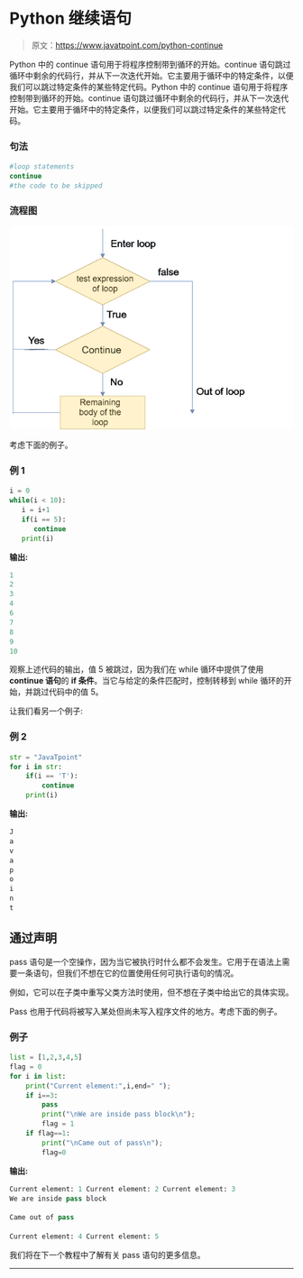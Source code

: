 # Python 继续语句

> 原文：<https://www.javatpoint.com/python-continue>

Python 中的 continue 语句用于将程序控制带到循环的开始。continue 语句跳过循环中剩余的代码行，并从下一次迭代开始。它主要用于循环中的特定条件，以便我们可以跳过特定条件的某些特定代码。Python 中的 continue 语句用于将程序控制带到循环的开始。continue 语句跳过循环中剩余的代码行，并从下一次迭代开始。它主要用于循环中的特定条件，以便我们可以跳过特定条件的某些特定代码。

### 句法

```py
#loop statements  
continue
#the code to be skipped   

```

### 流程图

![Python continue Statement](img/e71573a4080d25e950bab5a4a05a5a91.png)

考虑下面的例子。

### 例 1

```py
i = 0                   
while(i < 10):              
   i = i+1
   if(i == 5):
      continue
   print(i)

```

**输出:**

```py
1
2
3
4
6
7
8
9
10

```

观察上述代码的输出，值 5 被跳过，因为我们在 while 循环中提供了使用 **continue 语句**的 **if 条件**。当它与给定的条件匹配时，控制转移到 while 循环的开始，并跳过代码中的值 5。

让我们看另一个例子:

### 例 2

```py
str = "JavaTpoint"
for i in str:
    if(i == 'T'):
        continue
    print(i)

```

**输出:**

```py
J
a
v
a
p
o
i
n
t

```

## 通过声明

pass 语句是一个空操作，因为当它被执行时什么都不会发生。它用于在语法上需要一条语句，但我们不想在它的位置使用任何可执行语句的情况。

例如，它可以在子类中重写父类方法时使用，但不想在子类中给出它的具体实现。

Pass 也用于代码将被写入某处但尚未写入程序文件的地方。考虑下面的例子。

### 例子

```py
list = [1,2,3,4,5]  
flag = 0  
for i in list:  
    print("Current element:",i,end=" ");  
    if i==3:  
        pass  
        print("\nWe are inside pass block\n");  
        flag = 1  
    if flag==1:  
        print("\nCame out of pass\n");  
        flag=0 

```

**输出:**

```py
Current element: 1 Current element: 2 Current element: 3 
We are inside pass block

Came out of pass

Current element: 4 Current element: 5 

```

我们将在下一个教程中了解有关 pass 语句的更多信息。

* * *
